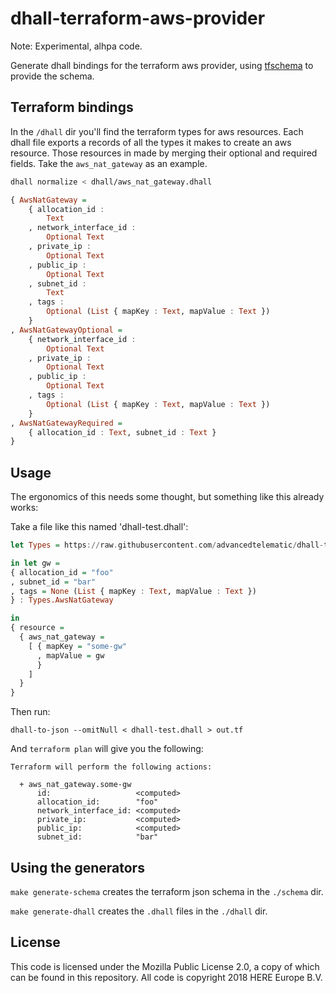 # dhall-terraform-aws-provider

Note: Experimental, alhpa code.

Generate dhall bindings for the terraform aws provider, using [tfschema](https://github.com/minamijoyo/tfschema) to provide the schema.

## Terraform bindings

In the `/dhall` dir you'll find the terraform types for aws resources. Each dhall file exports a records of all the types it makes to create an aws resource. Those resources in made by merging their optional and required fields. Take the `aws_nat_gateway` as an example.

```bash
dhall normalize < dhall/aws_nat_gateway.dhall
```

```haskell
{ AwsNatGateway =
    { allocation_id :
        Text
    , network_interface_id :
        Optional Text
    , private_ip :
        Optional Text
    , public_ip :
        Optional Text
    , subnet_id :
        Text
    , tags :
        Optional (List { mapKey : Text, mapValue : Text })
    }
, AwsNatGatewayOptional =
    { network_interface_id :
        Optional Text
    , private_ip :
        Optional Text
    , public_ip :
        Optional Text
    , tags :
        Optional (List { mapKey : Text, mapValue : Text })
    }
, AwsNatGatewayRequired =
    { allocation_id : Text, subnet_id : Text }
}
```

## Usage

The ergonomics of this needs some thought, but something like this already works:

Take a file like this named 'dhall-test.dhall':
```haskell
let Types = https://raw.githubusercontent.com/advancedtelematic/dhall-terraform-aws-provider/master/dhall/aws_nat_gateway.dhall

in let gw =
{ allocation_id = "foo"
, subnet_id = "bar"
, tags = None (List { mapKey : Text, mapValue : Text })
} : Types.AwsNatGateway

in
{ resource =
  { aws_nat_gateway =
    [ { mapKey = "some-gw"
      , mapValue = gw
      }
    ]
  }
}
```

Then run:

```
dhall-to-json --omitNull < dhall-test.dhall > out.tf
```

And `terraform plan` will give you the following:

```
Terraform will perform the following actions:

  + aws_nat_gateway.some-gw
      id:                   <computed>
      allocation_id:        "foo"
      network_interface_id: <computed>
      private_ip:           <computed>
      public_ip:            <computed>
      subnet_id:            "bar"
```


## Using the generators

`make generate-schema` creates the terraform json schema in the `./schema` dir.

`make generate-dhall` creates the `.dhall` files in the `./dhall` dir.

## License

This code is licensed under the Mozilla Public License 2.0, a copy of which can be found in this repository. All code is copyright 2018 HERE Europe B.V.
